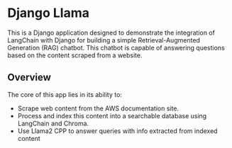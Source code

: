 # Django Llama

This is a Django application designed to demonstrate the integration of LangChain with Django for building a simple Retrieval-Augmented Generation (RAG) chatbot. This chatbot is capable of answering questions based on the content scraped from a website.

## Overview

The core of this app lies in its ability to:
- Scrape web content from the AWS documentation site.
- Process and index this content into a searchable database using LangChain and Chroma.
- Use Llama2 CPP to answer queries with info extracted from indexed content